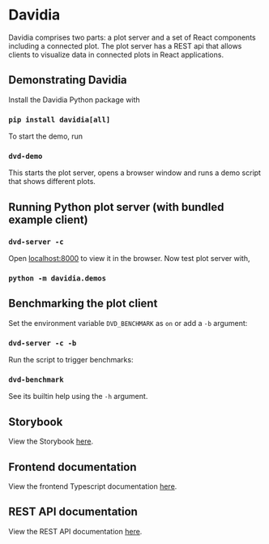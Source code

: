 # Davidia

Davidia comprises two parts: a plot server and a set of React components including a connected plot. The plot server has a REST api that allows clients to visualize data in connected plots in React applications.

## Demonstrating Davidia

Install the Davidia Python package with

### `pip install davidia[all]`

To start the demo, run

### `dvd-demo`

This starts the plot server, opens a browser window and runs a demo script that shows different plots.

## Running Python plot server (with bundled example client)

### `dvd-server -c`

Open [localhost:8000](http://localhost:8000) to view it in the browser. Now test plot server with,

### `python -m davidia.demos`

## Benchmarking the plot client

Set the environment variable `DVD_BENCHMARK` as `on` or add a `-b` argument:

### `dvd-server -c -b`

Run the script to trigger benchmarks:

### `dvd-benchmark`

See its builtin help using the `-h` argument.

## Storybook

View the Storybook [here](https://diamondlightsource.github.io/davidia).

## Frontend documentation

View the frontend Typescript documentation [here](https://diamondlightsource.github.io/davidia/typedocs/index.html).

## REST API documentation

View the REST API documentation [here](https://diamondlightsource.github.io/davidia/?path=/docs/api-documentation--docs).
